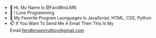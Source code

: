 - 👋 Hi, My Name Is @FaridBroLMN 
- 👀 I Love Programming
- 🌱 My Favorite Program Launguages Is JavaScript, HTML, CSS, Python
- 📫 If You Want To Send Me A Email Then  This Is My Email:feridbrosevindikov@gmail.com
